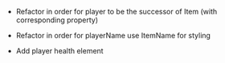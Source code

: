* Refactor in order for player to be the successor of Item (with corresponding property)
* Refactor in order for playerName use ItemName for styling

* Add player health element
